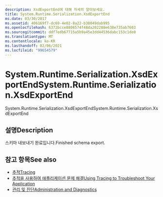 ```yaml
---
description: XsdExportEnd에 대해 자세히 알아보세요.
title: System.Runtime.Serialization.XsdExportEnd
ms.date: 03/30/2017
ms.assetid: 406169f7-dc69-4e02-8a22-b38049dab995
ms.openlocfilehash: 6372bcce8806574f48da202288e638e735ab7603
ms.sourcegitcommit: ddf7edb67715a5b9a45e3dd44536dabc153c1de0
ms.translationtype: MT
ms.contentlocale: ko-KR
ms.lasthandoff: 02/06/2021
ms.locfileid: "99654579"
---
```

# <a name="systemruntimeserializationxsdexportend"></a><span data-ttu-id="9e8a3-103">System.Runtime.Serialization.XsdExportEnd</span><span class="sxs-lookup"><span data-stu-id="9e8a3-103">System.Runtime.Serialization.XsdExportEnd</span></span>

<span data-ttu-id="9e8a3-104">System.Runtime.Serialization.XsdExportEnd</span><span class="sxs-lookup"><span data-stu-id="9e8a3-104">System.Runtime.Serialization.XsdExportEnd</span></span>  
  
## <a name="description"></a><span data-ttu-id="9e8a3-105">설명</span><span class="sxs-lookup"><span data-stu-id="9e8a3-105">Description</span></span>  

 <span data-ttu-id="9e8a3-106">스키마 내보내기 완료입니다.</span><span class="sxs-lookup"><span data-stu-id="9e8a3-106">Finished schema export.</span></span>  
  
## <a name="see-also"></a><span data-ttu-id="9e8a3-107">참고 항목</span><span class="sxs-lookup"><span data-stu-id="9e8a3-107">See also</span></span>

- [<span data-ttu-id="9e8a3-108">추적</span><span class="sxs-lookup"><span data-stu-id="9e8a3-108">Tracing</span></span>](index.md)
- [<span data-ttu-id="9e8a3-109">추적을 사용하여 애플리케이션 문제 해결</span><span class="sxs-lookup"><span data-stu-id="9e8a3-109">Using Tracing to Troubleshoot Your Application</span></span>](using-tracing-to-troubleshoot-your-application.md)
- [<span data-ttu-id="9e8a3-110">관리 및 진단</span><span class="sxs-lookup"><span data-stu-id="9e8a3-110">Administration and Diagnostics</span></span>](../index.md)
